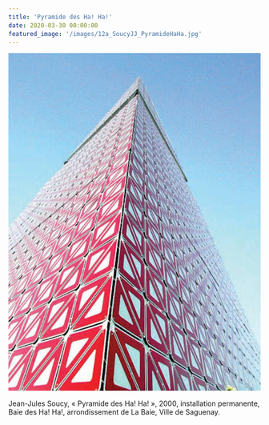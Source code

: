 ```yaml
---
title: 'Pyramide des Ha! Ha!'
date: 2020-03-30 00:00:00
featured_image: '/images/12a_SoucyJJ_PyramideHaHa.jpg'
---
```


![](/images/12a_SoucyJJ_PyramideHaHa.jpg)

Jean-Jules Soucy, « Pyramide des Ha! Ha! », 2000, installation permanente, Baie des Ha! Ha!, arrondissement de La Baie, Ville de Saguenay.
